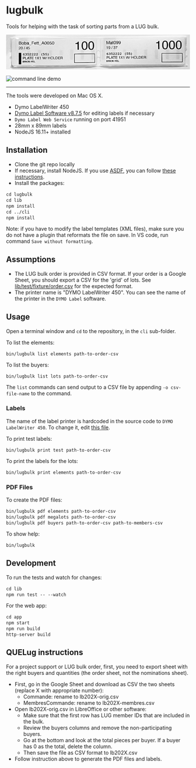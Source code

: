 lugbulk
======

Tools for helping with the task of sorting parts from a LUG bulk.

![label example](/doc/example.jpg)

![command line demo](/doc/command-line-demo.gif)

-----

The tools were developed on Mac OS X.

- Dymo LabelWriter 450
- [Dymo Label Software v8.7.5](https://download.dymo.com/dymo/Software/Mac/DLS8Setup.8.7.5.dmg) for editing labels if necessary
- `Dymo Label Web Service` running on port 41951
- 28mm x 89mm labels
- NodeJS 16.11+ installed


Installation
-----

- Clone the git repo locally
- If necessary, install NodeJS. If you use [ASDF](https://github.com/asdf-vm/asdf), you can follow [these instructions](https://github.com/asdf-vm/asdf-nodejs).
- Install the packages:

```
cd lugbulk
cd lib
npm install
cd ../cli
npm install
```

Note: if you have to modify the label templates (XML files), make sure you do not have a plugin that reformats the file on save. In VS code, run command `Save without formatting`.

Assumptions
-----

- The LUG bulk order is provided in CSV format. If your order is a Google Sheet, you should export a CSV for the 'grid' of lots. See [lib/test/fixture/order.csv](/lib/test/fixtures/order.csv) for the expected format.
- The printer name is "DYMO LabelWriter 450". You can see the name of the printer in the `DYMO Label` software.

Usage
----

Open a terminal window and `cd` to the repository, in the `cli` sub-folder.

To list the elements:

    bin/lugbulk list elements path-to-order-csv

To list the buyers:

    bin/lugbulk list lots path-to-order-csv

The `list` commands can send output to a CSV file by appending `-o csv-file-name` to the command.

### Labels

The name of the label printer is hardcoded in the source code to `DYMO LabelWriter 450`. To change it, edit [this file](https://github.com/frahugo/lugbulk/blob/master/cli/src/cmds/print_cmds/elements.js#L133).

To print test labels:

    bin/lugbulk print test path-to-order-csv

To print the labels for the lots:

    bin/lugbulk print elements path-to-order-csv

### PDF Files

To create the PDF files:

    bin/lugbulk pdf elements path-to-order-csv
    bin/lugbulk pdf megalots path-to-order-csv
    bin/lugbulk pdf buyers path-to-order-csv path-to-members-csv

To show help:

    bin/lugbulk

Development
---

To run the tests and watch for changes:

    cd lib
    npm run test -- --watch

For the web app:

    cd app
    npm start
    npm run build
    http-server build

QUELug instructions
---

For a project support or LUG bulk order, first, you need to export sheet with the right
buyers and quantities (the order sheet, not the nominations sheet).

- First, go in the Google Sheet and download as CSV the two sheets (replace X with appropriate number):
    - Commande: rename to lb202X-orig.csv
    - MembresCommande: rename to lb202X-membres.csv
- Open lb202X-orig.csv in LibreOffice or other software:
    - Make sure that the first row has LUG member IDs that are included in the bulk.
    - Review the buyers columns and remove the non-participating buyers.
    - Go at the bottom and look at the total pieces per buyer. If a buyer has 0 as the total, delete the column.
    - Then save the file as CSV format to lb202X.csv
- Follow instruction above to generate the PDF files and labels.
